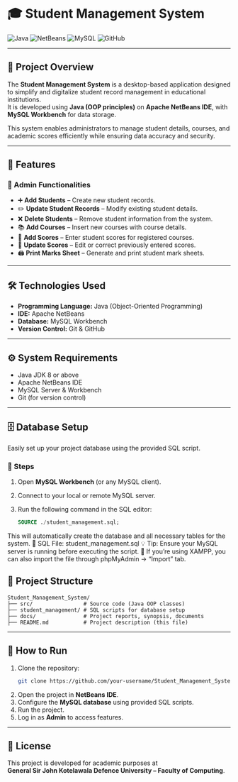 # 🎓 Student Management System

![Java](https://img.shields.io/badge/Java-OOP-blue?logo=java&logoColor=white)
![NetBeans](https://img.shields.io/badge/IDE-NetBeans-darkblue?logo=apache-netbeans-ide&logoColor=white)
![MySQL](https://img.shields.io/badge/Database-MySQL-orange?logo=mysql&logoColor=white)
![GitHub](https://img.shields.io/badge/VersionControl-GitHub-black?logo=github)

---

## 📌 Project Overview
The **Student Management System** is a desktop-based application designed to simplify and digitalize student record management in educational institutions.  
It is developed using **Java (OOP principles)** on **Apache NetBeans IDE**, with **MySQL Workbench** for data storage.  

This system enables administrators to manage student details, courses, and academic scores efficiently while ensuring data accuracy and security.

---

## 🚀 Features
### 🔑 Admin Functionalities
- ➕ **Add Students** – Create new student records.  
- ✏️ **Update Student Records** – Modify existing student details.  
- ❌ **Delete Students** – Remove student information from the system.  
- 📚 **Add Courses** – Insert new courses with course details.  
- 📝 **Add Scores** – Enter student scores for registered courses.  
- 🔄 **Update Scores** – Edit or correct previously entered scores.  
- 🖨️ **Print Marks Sheet** – Generate and print student mark sheets.  

---

## 🛠️ Technologies Used
- **Programming Language:** Java (Object-Oriented Programming)  
- **IDE:** Apache NetBeans  
- **Database:** MySQL Workbench  
- **Version Control:** Git & GitHub  

---

## ⚙️ System Requirements
- Java JDK 8 or above  
- Apache NetBeans IDE  
- MySQL Server & Workbench  
- Git (for version control)  

---

## 🗄️ Database Setup  

Easily set up your project database using the provided SQL script.

### 🚀 Steps  

1. Open **MySQL Workbench** (or any MySQL client).  
2. Connect to your local or remote MySQL server.  
3. Run the following command in the SQL editor:  

   ```sql
   SOURCE ./student_management.sql;
This will automatically create the database and all necessary tables for the system.
📄 SQL File: student_management.sql
💡 Tip: Ensure your MySQL server is running before executing the script.
🧠 If you’re using XAMPP, you can also import the file through phpMyAdmin → “Import” tab.


## 📂 Project Structure
```
Student_Management_System/
├── src/                # Source code (Java OOP classes)
├── student_management/ # SQL scripts for database setup
├── docs/               # Project reports, synopsis, documents
├── README.md           # Project description (this file)
```

---

## 📖 How to Run
1. Clone the repository:  
   ```bash
   git clone https://github.com/your-username/Student_Management_System.git
   ```
2. Open the project in **NetBeans IDE**.  
3. Configure the **MySQL database** using provided SQL scripts.  
4. Run the project.  
5. Log in as **Admin** to access features.  

---

## 📜 License
This project is developed for academic purposes at  
**General Sir John Kotelawala Defence University – Faculty of Computing**.  
